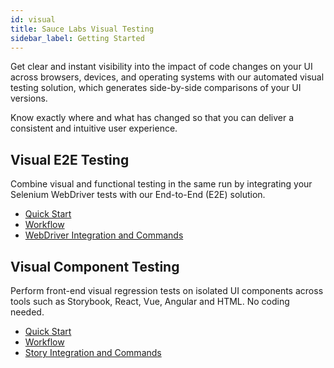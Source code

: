 ```yaml
---
id: visual
title: Sauce Labs Visual Testing
sidebar_label: Getting Started
---
```


Get clear and instant visibility into the impact of code changes on your UI across browsers, devices, and operating systems with our automated visual testing solution, which generates side-by-side comparisons of your UI versions.

Know exactly where and what has changed so that you can deliver a consistent and intuitive user experience.

<div className="box-wrapper" markdown="1">
<div className="box box1 card">
  <div className="container">
  <h2>Visual E2E Testing</h2>
  <p>Combine visual and functional testing in the same run by integrating your Selenium WebDriver tests with our End-to-End (E2E) solution.</p>
  <ul>
      <li><a href="/visual/e2e-testing/setup">Quick Start</a></li>
      <li><a href="/visual/e2e-testing/dashboard-workflow">Workflow</a></li>
      <li><a href="/visual/e2e-testing/integrations/selenium-webdriver">WebDriver Integration and Commands</a></li>
  </ul>
  </div>
</div>
<div className="box box2 card">
  <div className="container">
  <h2>Visual Component Testing</h2>
  <p>Perform front-end visual regression tests on isolated UI components across tools such as Storybook, React, Vue, Angular and HTML. No coding needed.
  </p>
  <ul>
      <li><a href="/visual/component-testing/setup">Quick Start</a></li>
      <li><a href="/visual/component-testing/dashboard-workflow">Workflow</a></li>
      <li><a href="/visual/component-testing/interactions-testing">Story Integration and Commands</a></li>
  </ul>
  </div>
</div>
</div>
